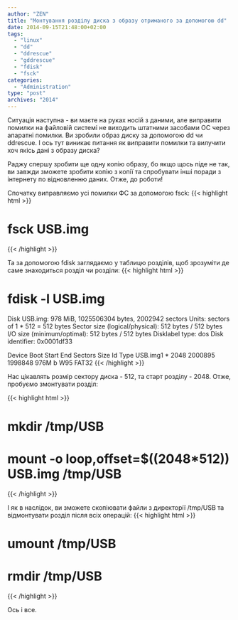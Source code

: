 ```yaml
---
author: "ZEN"
title: "Монтування розділу диска з образу отриманого за допомогою dd"
date: 2014-09-15T21:48:00+02:00
tags:
  - "linux"
  - "dd"
  - "ddrescue"
  - "gddrescue"
  - "fdisk"
  - "fsck"
categories:
  - "Administration"
type: "post"
archives: "2014"
---
```


Ситуація наступна - ви маєте на руках носій з даними, але виправити помилки на файловій системі не виходить штатними засобами ОС через апаратні помилки. Ви зробили образ диску за допомогою dd чи ddrescue. І ось тут виникає питання як виправити помилки та вилучити хоч якісь дані з образу диска?

<!--more-->

Раджу спершу зробити ще одну копію образу, бо якщо щось піде не так, ви завжди зможете зробити копію з копії та спробувати інші поради з інтернету по відновленню даних. Отже, до роботи!

Спочатку виправляємо усі помилки ФС за допомогою fsck:
{{< highlight html >}}
# fsck USB.img
{{< /highlight >}}

Та за допомогою fdisk заглядаємо у таблицю розділів, щоб зрозуміти де саме знаходиться розділ чи розділи:
{{< highlight html >}}
# fdisk -l USB.img

Disk USB.img: 978 MiB, 1025506304 bytes, 2002942 sectors
Units: sectors of 1 * 512 = 512 bytes
Sector size (logical/physical): 512 bytes / 512 bytes
I/O size (minimum/optimal): 512 bytes / 512 bytes
Disklabel type: dos
Disk identifier: 0x0001df33

Device     Boot Start     End Sectors  Size Id Type
USB.img1   *     2048 2000895 1998848  976M  b W95 FAT32
{{< /highlight >}}

Нас цікавлять розмір сектору диска - 512, та старт розділу - 2048. Отже, пробуємо змонтувати розділ:

{{< highlight html >}}
# mkdir /tmp/USB
# mount -o loop,offset=$((2048*512)) USB.img /tmp/USB
{{< /highlight >}}

І як в наслідок, ви зможете скопіювати файли з директорії /tmp/USB та відмонтувати розділ після всіх операцій:
{{< highlight html >}}
# umount /tmp/USB
# rmdir /tmp/USB
{{< /highlight >}}

Ось і все.
